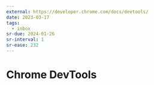 ```yaml
---
external: https://developer.chrome.com/docs/devtools/
date: 2023-03-17
tags:
  - inbox
sr-due: 2024-01-26
sr-interval: 1
sr-ease: 232
---
```


# Chrome DevTools
